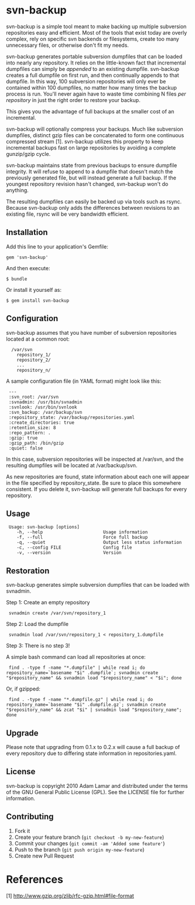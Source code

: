 # svn-backup

svn-backup is a simple tool meant to make backing up multiple subversion
repositories easy and efficient. Most of the tools that exist today are
overly complex, rely on specific svn backends or filesystems, create too
many unnecessary files, or otherwise don't fit my needs.

svn-backup generates portable subversion dumpfiles that can be loaded
into nearly any repository. It relies on the little-known fact that
incremental dumpfiles can simply be *appended* to an existing dumpfile.
svn-backup creates a full dumpfile on first run, and then continually
appends to that dumpfile. In this way, 100 subversion repositories will only
ever be contained within 100 dumpfiles, no matter how many times the backup
process is run. You'll never again have to waste time combining N files
*per repository* in just the right order to restore your backup.

This gives you the advantage of full backups at the smaller cost of an
incremental.

svn-backup will optionally compress your backups. Much like subversion
dumpfiles, distinct gzip files can be concatenated to form one continuous
compressed stream [1]. svn-backup utilizes this property to keep incremental
backups fast on large repositories by avoiding a complete gunzip/gzip cycle.

svn-backup maintains state from previous backups to ensure dumpfile
integrity. It will refuse to append to a dumpfile that doesn't match
the previously generated file, but will instead generate a full
backup. If the youngest repository revision hasn't changed, svn-backup won't
do anything.

The resulting dumpfiles can easily be backed up via tools such as rsync.
Because svn-backup only adds the differences between revisions to an
existing file, rsync will be very bandwidth efficient.

## Installation

Add this line to your application's Gemfile:

    gem 'svn-backup'

And then execute:

    $ bundle

Or install it yourself as:

    $ gem install svn-backup

## Configuration

svn-backup assumes that you have number of subversion repositories
located at a common root:

```
  /var/svn
    repository_1/
    repository_2/
    ...
    repository_n/
```

A sample configuration file (in YAML format) might look like this:

```
 ---
 :svn_root: /var/svn
 :svnadmin: /usr/bin/svnadmin
 :svnlook: /usr/bin/svnlook
 :svn_backup: /var/backup/svn
 :repository_state: /var/backup/repositories.yaml
 :create_directories: true
 :retention_size: 8
 :repo_pattern: .
 :gzip: true
 :gzip_path: /bin/gzip
 :quiet: false
```

In this case, subversion repositories will be inspected at /var/svn, and the
resulting dumpfiles will be located at /var/backup/svn.

As new repositories are found, state information about each one will appear in
the file specified by repository_state. Be sure to place this somewhere
consistent. If you delete it, svn-backup will generate full backups for every
repository.

## Usage

```
 Usage: svn-backup [options]
    -h, --help                       Usage information
    -f, --full                       Force full backup
    -q, --quiet                      Output less status information
    -c, --config FILE                Config file
    -v, --version                    Version
```

## Restoration

svn-backup generates simple subversion dumpfiles that can be loaded with
svnadmin.

Step 1: Create an empty repository
```
 svnadmin create /var/svn/repository_1
```
Step 2: Load the dumpfile
```
 svnadmin load /var/svn/repository_1 < repository_1.dumpfile
```
Step 3: There is no step 3!

A simple bash command can load all repositories at once:
```
 find . -type f -name "*.dumpfile" | while read i; do repository_name=`basename "$i" .dumpfile`; svnadmin create "$repository_name" && svnadmin load "$repository_name" < "$i"; done
```
Or, if gzipped:
```
 find . -type f -name "*.dumpfile.gz" | while read i; do repository_name=`basename "$i" .dumpfile.gz`; svnadmin create "$repository_name" && zcat "$i" | svnadmin load "$repository_name"; done
```
## Upgrade

Please note that upgrading from 0.1.x to 0.2.x will cause a full backup
of every repository due to differing state information in repositories.yaml.

## License
svn-backup is copyright 2010 Adam Lamar and distributed under the terms of
the GNU General Public License (GPL).  See the LICENSE file for further
information.

## Contributing

1. Fork it
2. Create your feature branch (`git checkout -b my-new-feature`)
3. Commit your changes (`git commit -am 'Added some feature'`)
4. Push to the branch (`git push origin my-new-feature`)
5. Create new Pull Request

# References

[1] http://www.gzip.org/zlib/rfc-gzip.html#file-format

